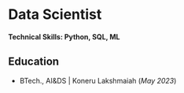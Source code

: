 # Data Scientist

#### Technical Skills: Python, SQL, ML

## Education		        		
- BTech., AI&DS | Koneru Lakshmaiah (_May 2023_)

